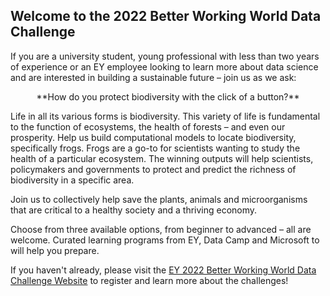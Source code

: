 ## Welcome to the 2022 Better Working World Data Challenge
If you are a university student, young professional with less than two years of experience or an EY employee looking to learn more about data science and are interested in building a sustainable future – join us as we ask:
<p style="text-align: center;">**How do you protect biodiversity with the click of a button?**</p>


Life in all its various forms is biodiversity. This variety of life is fundamental to the function of ecosystems, the health of forests – and even our prosperity. Help us build computational models to locate biodiversity, specifically frogs. Frogs are a go-to for scientists wanting to study the health of a particular ecosystem. The winning outputs will help scientists, policymakers and governments to protect and predict the richness of biodiversity in a specific area.

Join us to collectively help save the plants, animals and microorganisms that are critical to a healthy society and a thriving economy.

Choose from three available options, from beginner to advanced – all are welcome. Curated learning programs from EY, Data Camp and Microsoft to will help you prepare.

If you haven't already, please visit the [EY 2022 Better Working World Data Challenge Website](https://challenge.ey.com/) to register and learn more about the challenges!

